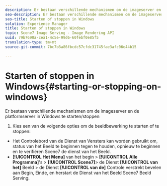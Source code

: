 ```yaml
---
description: Er bestaan verschillende mechanismen om de imageserver en de platformserver in Windows te starten/stoppen
seo-description: Er bestaan verschillende mechanismen om de imageserver en de platformserver in Windows te starten/stoppen
seo-title: Starten of stoppen in Windows
solution: Experience Manager
title: Starten of stoppen in Windows
topic: Scene7 Image Serving - Image Rendering API
uuid: 79b7690a-cea1-4c5e-99d6-60febf0e85f5
translation-type: tm+mt
source-git-commit: 7bc7b3a86fbcdc57cfdc31745fae3afc06e44b15

---
```



# Starten of stoppen in Windows{#starting-or-stopping-on-windows}

Er bestaan verschillende mechanismen om de imageserver en de platformserver in Windows te starten/stoppen

1. Kies een van de volgende opties om de beeldbewerking te starten of te stoppen:

* Het Controlebord van de Dienst van Vensters kan worden gebruikt om, status van het Beeld te beginnen tegen te houden, opnieuw te beginnen en te verifiëren Scene7 de dienst van het Beeld.
* **[!UICONTROL Het Menu]** van het begin > **[!UICONTROL Alle Programma]**&#39;s > **[!UICONTROL Scene7]**> de Dienst **[!UICONTROL van het]** Beeld > de Dienst **[!UICONTROL van de]** Controle verstrekt bevelen aan Begin, Einde, en herstart de Dienst van het Beeld Scene7 Beeld Serving.

